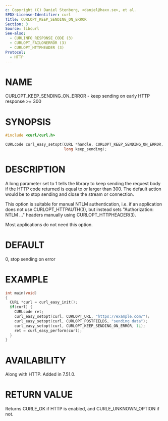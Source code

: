 ```yaml
---
c: Copyright (C) Daniel Stenberg, <daniel@haxx.se>, et al.
SPDX-License-Identifier: curl
Title: CURLOPT_KEEP_SENDING_ON_ERROR
Section: 3
Source: libcurl
See-also:
  - CURLINFO_RESPONSE_CODE (3)
  - CURLOPT_FAILONERROR (3)
  - CURLOPT_HTTPHEADER (3)
Protocol:
  - HTTP
---
```


# NAME

CURLOPT_KEEP_SENDING_ON_ERROR - keep sending on early HTTP response \>= 300

# SYNOPSIS

~~~c
#include <curl/curl.h>

CURLcode curl_easy_setopt(CURL *handle, CURLOPT_KEEP_SENDING_ON_ERROR,
                          long keep_sending);
~~~

# DESCRIPTION

A long parameter set to 1 tells the library to keep sending the request body
if the HTTP code returned is equal to or larger than 300. The default action
would be to stop sending and close the stream or connection.

This option is suitable for manual NTLM authentication, i.e. if an application
does not use CURLOPT_HTTPAUTH(3), but instead sets "Authorization: NTLM ..."
headers manually using CURLOPT_HTTPHEADER(3).

Most applications do not need this option.

# DEFAULT

0, stop sending on error

# EXAMPLE

~~~c
int main(void)
{
  CURL *curl = curl_easy_init();
  if(curl) {
    CURLcode ret;
    curl_easy_setopt(curl, CURLOPT_URL, "https://example.com/");
    curl_easy_setopt(curl, CURLOPT_POSTFIELDS, "sending data");
    curl_easy_setopt(curl, CURLOPT_KEEP_SENDING_ON_ERROR, 1L);
    ret = curl_easy_perform(curl);
  }
}
~~~

# AVAILABILITY

Along with HTTP. Added in 7.51.0.

# RETURN VALUE

Returns CURLE_OK if HTTP is enabled, and CURLE_UNKNOWN_OPTION if not.
